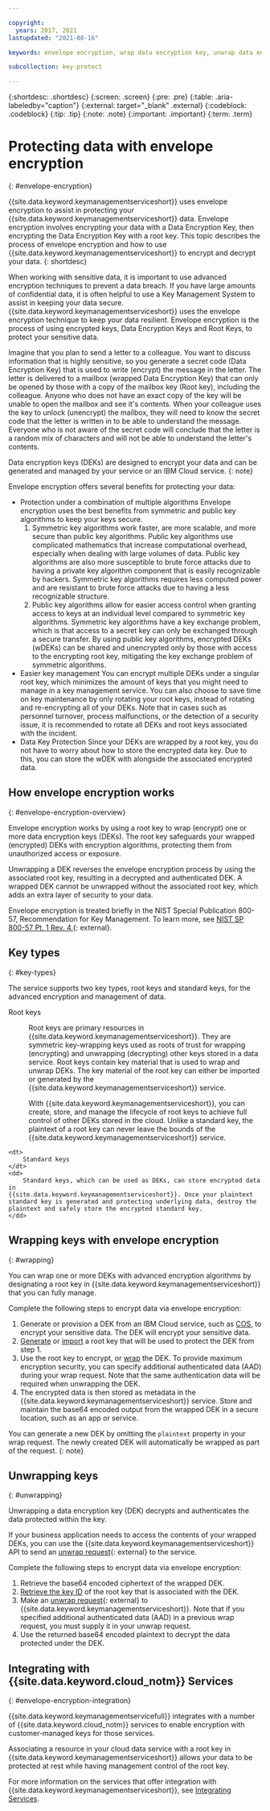 ```yaml
---

copyright:
  years: 2017, 2021
lastupdated: "2021-08-16"

keywords: envelope encryption, wrap data encryption key, unwrap data encryption key

subcollection: key-protect

---
```


{:shortdesc: .shortdesc}
{:screen: .screen}
{:pre: .pre}
{:table: .aria-labeledby="caption"}
{:external: target="_blank" .external}
{:codeblock: .codeblock}
{:tip: .tip}
{:note: .note}
{:important: .important}
{:term: .term}

# Protecting data with envelope encryption
{: #envelope-encryption}

{{site.data.keyword.keymanagementserviceshort}} uses envelope encryption
to assist in protecting your {{site.data.keyword.keymanagementserviceshort}}
data. Envelope encryption involves encrypting your data with a Data Encryption Key,
then encrypting the Data Encryption Key with a root key. This topic describes
the process of envelope encryption and how to use {{site.data.keyword.keymanagementserviceshort}}
to encrypt and decrypt your data.
{: shortdesc}

When working with sensitive data, it is important to use advanced encryption
techniques to prevent a data breach. If you have large amounts of confidential data,
it is often helpful to use a Key Management System to assist in keeping your data secure.
{{site.data.keyword.keymanagementserviceshort}} uses the envelope encryption technique
to keep your data resilient. Envelope encryption is the process of using encrypted keys,
Data Encryption Keys and Root Keys, to protect your sensitive data.

Imagine that you plan to send a letter to a colleague. You want to discuss information that is
highly sensitive, so you generate a secret code (Data Encryption Key) that is used to write
(encrypt) the message in the letter. The letter is delivered to a mailbox (wrapped Data Encryption Key)
that can only be opened by those with a copy of the mailbox key (Root key), including the colleague. Anyone
who does not have an exact copy of the key will be unable to open the mailbox and see it's contents. When
your colleague uses the key to unlock (unencrypt) the mailbox, they will need to know the secret code
that the letter is written in to be able to understand the message. Everyone who is not aware of the secret
code will conclude that the letter is a random mix of characters and will not be able to understand the letter's
contents.

Data encryption keys (DEKs) are designed to encrypt your data and can be generated and
managed by your service or an IBM Cloud service.
{: note}


Envelope encryption offers several benefits for protecting your data:
- Protection under a combination of multiple algorithms
    Envelope encryption uses the best benefits from symmetric and public key algorithms to keep your keys secure.
    1. Symmetric key algorithms work faster, are more scalable, and more secure than public key algorithms. Public key algorithms
        use complicated mathematics that increase computational overhead, especially when dealing with large volumes
        of data. Public key algorithms are also more susceptible to brute force attacks due to having a private key algorithm component that is
        easily recognizable by hackers. Symmetric key algorithms requires less computed power and are resistant to
        brute force attacks due to having a less recognizable structure.
    2. Public key algorithms allow for easier access control when granting access to keys at an individual level
        compared to symmetric key algorithms. Symmetric key algorithms have a key exchange problem, which is that
        access to a secret key can only be exchanged through a secure transfer. By using public key algorithms,
        encrypted DEKs (wDEKs) can be shared and unencrypted only by those with access to the encrypting root key,
        mitigating the key exchange problem of symmetric algorithms.
- Easier key management
    You can encrypt multiple DEKs under a singular root key, which minimizes the amount of keys that you
    might need to manage in a key management service. You can also choose to save time on key maintenance by only rotating your root keys, instead of
    rotating and re-encrypting all of your DEKs. Note that in cases such as personnel turnover, process malfunctions, or the
    detection of a security issue, it is recommended to rotate all DEKs and root keys associated with the incident.
- Data Key Protection
    Since your DEKs are wrapped by a root key, you do not have to worry about how to store the encrypted data key. Due to this, you
    can store the wDEK with alongside the associated encrypted data.

## How envelope encryption works
{: #envelope-encryption-overview}

Envelope encryption works by using a root key to
wrap (encrypt) one or more data encryption keys (DEKs). The root key safeguards
your wrapped (encrypted) DEKs with encryption algorithms, protecting them from
unauthorized access or exposure.

Unwrapping a DEK reverses the envelope encryption process by using the associated
root key, resulting in a decrypted and authenticated DEK. A wrapped DEK cannot
be unwrapped without the associated root key, which adds an extra layer of
security to your data.

Envelope encryption is treated briefly in the NIST Special Publication 800-57,
Recommendation for Key Management. To learn more, see
[NIST SP 800-57 Pt. 1 Rev. 4.](https://www.nist.gov/publications/recommendation-key-management-part-1-general-0){: external}.

## Key types
{: #key-types}

The service supports two key types, root keys and standard keys, for the
advanced encryption and management of data.

<dl>
    <dt>
        Root keys
    </dt>
    <dd>
        <p>
        Root keys are primary resources in
        {{site.data.keyword.keymanagementserviceshort}}. They are symmetric
        key-wrapping keys used as roots of trust for wrapping (encrypting) and
        unwrapping (decrypting) other keys stored in a data service. Root keys
        contain key material that is used to wrap and unwrap DEKs. The key
        material of the root key can either be imported or generated by the
        {{site.data.keyword.keymanagementserviceshort}} service.
    </p>
    <p>
        With {{site.data.keyword.keymanagementserviceshort}}, you can create,
        store, and manage the lifecycle of root keys to achieve full control of
        other DEKs stored in the cloud. Unlike a standard key, the plaintext of
        a root key can never leave the bounds of the
        {{site.data.keyword.keymanagementserviceshort}} service.
    </p>
    </dd>

    <dt>
        Standard keys
    </dt>
    <dd>
        Standard keys, which can be used as DEKs, can store encrypted data in
    {{site.data.keyword.keymanagementserviceshort}}. Once your plaintext
    standard key is generated and protecting underlying data, destroy the
    plaintext and safely store the encrypted standard key.
    </dd>
</dl>

## Wrapping keys with envelope encryption
{: #wrapping}

You can wrap one or more DEKs with advanced encryption algorithms by
designating a root key in {{site.data.keyword.keymanagementserviceshort}} that
you can fully manage.

Complete the following steps to encrypt data via envelope encryption:

1. Generate or provision a DEK from an IBM Cloud service, such as [COS](/docs/cloud-object-storage?topic=cloud-object-storage-encryption),
    to encrypt your sensitive data. The DEK will encrypt your sensitive data.
2. [Generate](/docs/key-protect?topic=key-protect-create-root-keys)
    or [import](/docs/key-protect?topic=key-protect-import-root-keys)
    a root key that will be used to protect the DEK from step 1.
3. Use the root key to encrypt, or [wrap](/docs/key-protect?topic=key-protect-wrap-keys)
    the DEK. To provide maximum encryption security, you can specify additional
    authenticated data (AAD) during your wrap request. Note that the same
    authentication data will be required when unwrapping the DEK.
4. The encrypted data is then stored as metadata in the {{site.data.keyword.keymanagementserviceshort}}
    service. Store and maintain the base64 encoded output from the wrapped DEK in a secure location,
    such as an app or service.

You can generate a new DEK by omitting the `plaintext` property in your
wrap request. The newly created DEK will automatically be wrapped as part
of the request.
{: note}

## Unwrapping keys
{: #unwrapping}

Unwrapping a data encryption key (DEK) decrypts and authenticates the data
protected within the key.

If your business application needs to access the contents of your wrapped DEKs,
you can use the {{site.data.keyword.keymanagementserviceshort}} API
to send an [unwrap request](/apidocs/key-protect#invoke-an-action-on-a-key){: external} to the service.


Complete the following steps to encrypt data via envelope encryption:

1. Retrieve the base64 encoded ciphertext of the wrapped DEK.
2. [Retrieve the key ID](/docs/key-protect?topic=key-protect-view-keys)
    of the root key that is associated with the DEK.
3. Make an [unwrap request](/apidocs/key-protect#invoke-an-action-on-a-key){: external} to {{site.data.keyword.keymanagementserviceshort}}.
    Note that if you specified additional authenticated data (AAD) in a previous
    wrap request, you must supply it in your unwrap request.
4. Use the returned base64 encoded plaintext to decrypt the data protected under
    the DEK.

## Integrating with {{site.data.keyword.cloud_notm}} Services
{: #envelope-encryption-integration}

{{site.data.keyword.keymanagementservicefull}} integrates with a number of
{{site.data.keyword.cloud_notm}} services to enable encryption with
customer-managed keys for those services.

Associating a resource in your cloud data service with a root key in
{{site.data.keyword.keymanagementserviceshort}} allows your data to be protected
at rest while having management control of the root key.

For more information on the services that offer integration with
{{site.data.keyword.keymanagementserviceshort}}, see
[Integrating Services](/docs/key-protect?topic=key-protect-integrate-services).


